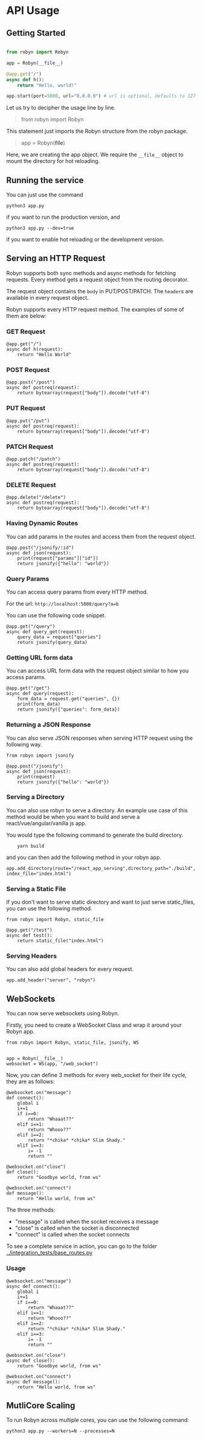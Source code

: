 # API Usage

## Getting Started

```python

from robyn import Robyn

app = Robyn(__file__)

@app.get("/")
async def h():
    return "Hello, world!"

app.start(port=5000, url="0.0.0.0") # url is optional, defaults to 127.0.0.1

```

Let us try to decipher the usage line by line.

> from robyn import Robyn

This statement just imports the Robyn structure from the robyn package.

> app = Robyn(__file__)

Here, we are creating the app object. We require the `__file__` object to mount the directory for hot reloading.

## Running the service

You can just use the command 

```
python3 app.py
```

if you want to run the production version, and

```
python3 app.py --dev=true
```
if you want to enable hot reloading or the development version.

## Serving an HTTP Request


Robyn supports both sync methods and async methods for fetching requests. Every method gets a request object from the routing decorator.

The request object contains the `body` in PUT/POST/PATCH. The `header`s are available in every request object.

Robyn supports every HTTP request method. The examples of some of them are below:
### GET Request

```python3
@app.get("/")
async def h(request):
    return "Hello World"
```

### POST Request

```python3
@app.post("/post")
async def postreq(request):
    return bytearray(request["body"]).decode("utf-8")
```

### PUT Request

```python3
@app.put("/put")
async def postreq(request):
    return bytearray(request["body"]).decode("utf-8")
```


### PATCH Request

```python3
@app.patch("/patch")
async def postreq(request):
    return bytearray(request["body"]).decode("utf-8")
```


### DELETE Request

```python3
@app.delete("/delete")
async def postreq(request):
    return bytearray(request["body"]).decode("utf-8")
```


### Having Dynamic Routes
You can add params in the routes and access them from the request object.

```python3
@app.post("/jsonify/:id")
async def json(request):
    print(request["params"]["id"])
    return jsonify({"hello": "world"})
```

### Query Params

You can access query params from every HTTP method.

For the url: `http://localhost:5000/query?a=b`

You can use the following code snippet.

```python3
@app.get("/query")
async def query_get(request):
    query_data = request["queries"]
    return jsonify(query_data)
```

### Getting URL form data
You can access URL form data with the request object similar to how you access params.

```python3
@app.get("/get")
async def query(request):
    form_data = request.get("queries", {})
    print(form_data)
    return jsonify({"queries": form_data})
```

### Returning a JSON Response
You can also serve JSON responses when serving HTTP request using the following way.

```python3
from robyn import jsonify

@app.post("/jsonify")
async def json(request):
    print(request)
    return jsonify({"hello": "world"})
```

### Serving a Directory
You can also use robyn to serve a directory. An example use case of this method would be when you want to build and serve a react/vue/angular/vanilla js app.

You would type the following command to generate the build directory.
```
    yarn build
```

and you can then add the following method in your robyn app.

```python3
app.add_directory(route="/react_app_serving",directory_path="./build", index_file="index.html")

```


### Serving a Static File

If you don't want to serve static directory and want to just serve static_files, you can use the following method.
```python3
from robyn import Robyn, static_file

@app.get("/test")
async def test():
    return static_file("index.html")

```

### Serving Headers
You can also add global headers for every request.

```python3
app.add_header("server", "robyn")

```

## WebSockets

You can now serve websockets using Robyn.

Firstly, you need to create a WebSocket Class and wrap it around your Robyn app.

```python3
from robyn import Robyn, static_file, jsonify, WS


app = Robyn(__file__)
websocket = WS(app, "/web_socket")
```

Now, you can define 3 methods for every web_socket for their life cycle, they are as follows:

```python3
@websocket.on("message")
def connect():
    global i
    i+=1
    if i==0:
        return "Whaaat??"
    elif i==1:
        return "Whooo??"
    elif i==2:
        return "*chika* *chika* Slim Shady."
    elif i==3:
        i= -1
        return ""

@websocket.on("close")
def close():
    return "Goodbye world, from ws"

@websocket.on("connect")
def message():
    return "Hello world, from ws"

```

The three methods:
 - "message" is called when the socket receives a message
 - "close" is called when the socket is disconnected
 - "connect" is called when the socket connects

To see a complete service in action, you can go to the folder [../integration_tests/base_routes.py](../integration_tests/base_routes.py)


### Usage

```python3
@websocket.on("message")
async def connect():
    global i
    i+=1
    if i==0:
        return "Whaaat??"
    elif i==1:
        return "Whooo??"
    elif i==2:
        return "*chika* *chika* Slim Shady."
    elif i==3:
        i= -1
        return ""

@websocket.on("close")
async def close():
    return "Goodbye world, from ws"

@websocket.on("connect")
async def message():
    return "Hello world, from ws"

```


## MutliCore Scaling

To run Robyn across multiple cores, you can use the following command:

`python3 app.py --workers=N --processes=N`
